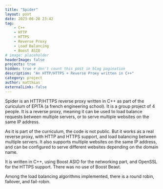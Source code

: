 ```yaml
---
title: "Spider"
layout: post
date: 2023-06-28 23:42
tag:
    - C++
    - HTTP
    - HTTPS
    - Reverse Proxy
    - Load Balancing
    - Boost ASIO
# image: placeholder
headerImage: false
projects: true
hidden: true # don't count this post in blog pagination
description: "An HTTP/HTTPS + Reverse Proxy written in C++"
category: project
author: matthias
externalLink: false
---
```


Spider is an HTTP/HTTPS reverse proxy written in C++ as part of the curiculum of EPITA (a french engineering school). It is a group project of 4 people. It is a reverse proxy, meaning it can be used to load balance requests between multiple servers, or to serve multiple websites on the same IP address.

As it is part of the curriculum, the code is not public. But it works as a real reverse proxy, with HTTP and HTTPS support, and load balancing between multiple servers. It also supports multiple websites on the same IP address, and can be configured to serve different websites depending on the domain name.

It is written in C++, using Boost ASIO for the networking part, and OpenSSL for the HTTPS support.
There was no use of Boost Beast.

Among the load balancing algorithms implemented, there is a round robin, failover, and fail-robin.